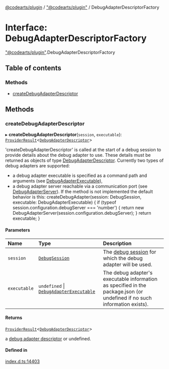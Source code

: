 [@codearts/plugin](../README.md) / ["@codearts/plugin"](../modules/_codearts_plugin_.md) / DebugAdapterDescriptorFactory

# Interface: DebugAdapterDescriptorFactory

["@codearts/plugin"](../modules/_codearts_plugin_.md).DebugAdapterDescriptorFactory

## Table of contents

### Methods

- [createDebugAdapterDescriptor](codearts_plugin_.DebugAdapterDescriptorFactory.md#createdebugadapterdescriptor)

## Methods

### createDebugAdapterDescriptor

▸ **createDebugAdapterDescriptor**(`session`, `executable`): [`ProviderResult`](../modules/_codearts_plugin_.md#providerresult)<[`DebugAdapterDescriptor`](../modules/_codearts_plugin_.md#debugadapterdescriptor)\>

'createDebugAdapterDescriptor' is called at the start of a debug session to provide details about the debug adapter to use.
These details must be returned as objects of type [DebugAdapterDescriptor](../modules/_codearts_plugin_.md#debugadapterdescriptor).
Currently two types of debug adapters are supported:
- a debug adapter executable is specified as a command path and arguments (see [DebugAdapterExecutable](../classes/codearts_plugin_.DebugAdapterExecutable.md)),
- a debug adapter server reachable via a communication port (see [DebugAdapterServer](../classes/codearts_plugin_.DebugAdapterServer.md)).
If the method is not implemented the default behavior is this:
  createDebugAdapter(session: DebugSession, executable: DebugAdapterExecutable) {
     if (typeof session.configuration.debugServer === 'number') {
        return new DebugAdapterServer(session.configuration.debugServer);
     }
     return executable;
  }

#### Parameters

| Name | Type | Description |
| :------ | :------ | :------ |
| `session` | [`DebugSession`](codearts_plugin_.DebugSession.md) | The [debug session](codearts_plugin_.DebugSession.md) for which the debug adapter will be used. |
| `executable` | `undefined` \| [`DebugAdapterExecutable`](../classes/codearts_plugin_.DebugAdapterExecutable.md) | The debug adapter's executable information as specified in the package.json (or undefined if no such information exists). |

#### Returns

[`ProviderResult`](../modules/_codearts_plugin_.md#providerresult)<[`DebugAdapterDescriptor`](../modules/_codearts_plugin_.md#debugadapterdescriptor)\>

a [debug adapter descriptor](../modules/_codearts_plugin_.md#debugadapterdescriptor) or undefined.

#### Defined in

[index.d.ts:14403](https://github.com/huaweicloud/cloudide-plugin-api/blob/a055dd0/index.d.ts#L14403)
